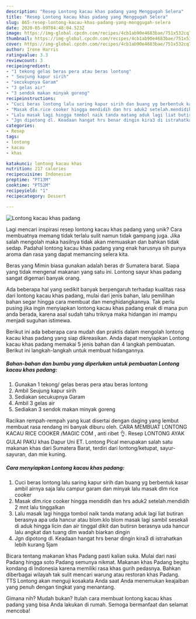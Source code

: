 ```yaml
---
description: "Resep Lontong kacau khas padang yang Menggugah Selera"
title: "Resep Lontong kacau khas padang yang Menggugah Selera"
slug: 865-resep-lontong-kacau-khas-padang-yang-menggugah-selera
date: 2020-05-09T04:48:04.523Z
image: https://img-global.cpcdn.com/recipes/4cb1ab90e4683bae/751x532cq70/lontong-kacau-khas-padang-foto-resep-utama.jpg
thumbnail: https://img-global.cpcdn.com/recipes/4cb1ab90e4683bae/751x532cq70/lontong-kacau-khas-padang-foto-resep-utama.jpg
cover: https://img-global.cpcdn.com/recipes/4cb1ab90e4683bae/751x532cq70/lontong-kacau-khas-padang-foto-resep-utama.jpg
author: Irene Harris
ratingvalue: 3.3
reviewcount: 3
recipeingredient:
- "1 tekong gelas beras pera atau beras lontong"
- " Seujung kapur sirih"
- "secukupnya Garam"
- "3 gelas air"
- "3 sendok makan minyak goreng"
recipeinstructions:
- "Cuci beras lontong lalu saring kapur sirih dan buang yg berbentuk kasar ambil airnya saja lalu campur garam dan minyak lalu masak dlm rice cooker"
- "Masak dlm.rice cooker hingga mendidih dan hrs aduk2 setelah.mendidih 2 mnt lalu tinggalkan"
- "Lalu masak lagi hingga tombol naik tanda matang aduk lagi liat butiran berasnya apa uda hancur atau blom.klo blom masak lagi sambil sesekali di aduk hingga licin dan air tinggal dikit dan butirsn berasnya uda hancur lalu angkat dan tuang dlm wadah biarkan dingin"
- "Jgn dipotong dl. Keadaan hangat hrs benar dingin kira3 di istrahatkan lebih kurang 5jam"
categories:
- Resep
tags:
- lontong
- kacau
- khas

katakunci: lontong kacau khas 
nutrition: 217 calories
recipecuisine: Indonesian
preptime: "PT13M"
cooktime: "PT52M"
recipeyield: "1"
recipecategory: Dessert

---
```



![Lontong kacau khas padang](https://img-global.cpcdn.com/recipes/4cb1ab90e4683bae/751x532cq70/lontong-kacau-khas-padang-foto-resep-utama.jpg)

Lagi mencari inspirasi resep lontong kacau khas padang yang unik? Cara membuatnya memang tidak terlalu sulit namun tidak gampang juga. Jika salah mengolah maka hasilnya tidak akan memuaskan dan bahkan tidak sedap. Padahal lontong kacau khas padang yang enak harusnya sih punya aroma dan rasa yang dapat memancing selera kita.

Beras yang Mimin biasa gunakan adalah beras dr Sumatera barat. Siapa yang tidak mengenal makanan yang satu ini. Lontong sayur khas padang sangat digemari banyak orang.

Ada beberapa hal yang sedikit banyak berpengaruh terhadap kualitas rasa dari lontong kacau khas padang, mulai dari jenis bahan, lalu pemilihan bahan segar hingga cara membuat dan menghidangkannya. Tak perlu pusing jika ingin menyiapkan lontong kacau khas padang enak di mana pun anda berada, karena asal sudah tahu triknya maka hidangan ini mampu menjadi suguhan istimewa.


Berikut ini ada beberapa cara mudah dan praktis dalam mengolah lontong kacau khas padang yang siap dikreasikan. Anda dapat menyiapkan Lontong kacau khas padang memakai 5 jenis bahan dan 4 langkah pembuatan. Berikut ini langkah-langkah untuk membuat hidangannya.

<!--inarticleads1-->

##### Bahan-bahan dan bumbu yang diperlukan untuk pembuatan Lontong kacau khas padang:

1. Gunakan 1 tekong/ gelas beras pera atau beras lontong
1. Ambil  Seujung kapur sirih
1. Sediakan secukupnya Garam
1. Ambil 3 gelas air
1. Sediakan 3 sendok makan minyak goreng


Racikan rempah-rempah yang kuat disertai dengan daging yang lembut membuat rasa rendang ini banyak diburu oleh. CARA MEMBUAT LONTONG KACAU RICE COOKER /MAGIC COM , anti ribet 👌. Resep LONTONG AYAK GULAI PAKU khas Dapur Uni ET. Lontong Pical merupakan salah satu makanan khas dari Sumatera Barat, terdiri dari lontong/ketupat, sayur-sayuran, dan mie kuning. 

<!--inarticleads2-->

##### Cara menyiapkan Lontong kacau khas padang:

1. Cuci beras lontong lalu saring kapur sirih dan buang yg berbentuk kasar ambil airnya saja lalu campur garam dan minyak lalu masak dlm rice cooker
1. Masak dlm.rice cooker hingga mendidih dan hrs aduk2 setelah.mendidih 2 mnt lalu tinggalkan
1. Lalu masak lagi hingga tombol naik tanda matang aduk lagi liat butiran berasnya apa uda hancur atau blom.klo blom masak lagi sambil sesekali di aduk hingga licin dan air tinggal dikit dan butirsn berasnya uda hancur lalu angkat dan tuang dlm wadah biarkan dingin
1. Jgn dipotong dl. Keadaan hangat hrs benar dingin kira3 di istrahatkan lebih kurang 5jam


Bicara tentang makanan khas Padang pasti kalian suka. Mulai dari nasi Padang hingga soto Padang semunya nikmat. Makanan khas Padang begitu kondang di Indonesia karena memiliki rasa khas gurih pedasnya. Bahkan diberbagai wilayah tak sulit mencari warung atau restoran khas Padang. TTS Lontong akan menguji kosakata Anda saat Anda menemukan keajaiban yang penuh dengan tingkat yang menantang. 

Gimana nih? Mudah bukan? Itulah cara membuat lontong kacau khas padang yang bisa Anda lakukan di rumah. Semoga bermanfaat dan selamat mencoba!
